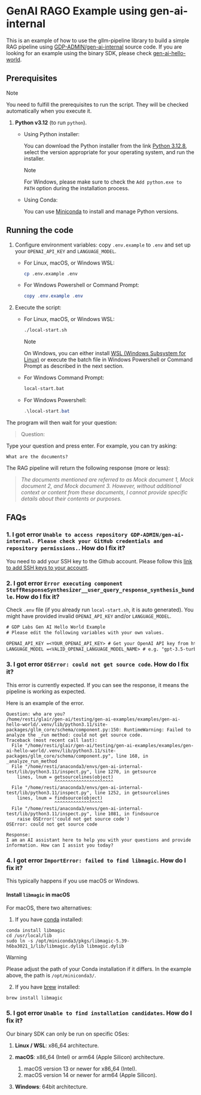 # GenAI RAGO Example using gen-ai-internal

This is an example of how to use the gllm-pipeline library to build a simple RAG pipeline using [GDP-ADMIN/gen-ai-internal](https://github.com/GDP-ADMIN/gen-ai-internal) source code.  If you are looking for an example using the binary SDK, please check [gen-ai-hello-world](examples/gen-ai-hello-world).

## Prerequisites

> [!NOTE]
> You need to fulfill the prerequisites to run the script. They will be checked automatically when you execute it.

1. **Python v3.12** (to run `python`).

   - Using Python installer: 
   
      You can download the Python installer from the link [Python 3.12.8](https://www.python.org/downloads/release/python-3128/), select the version appropriate for your operating system, and run the installer. 
      > [!NOTE]
      > For Windows, please make sure to check the `Add python.exe to PATH` option during the installation process.
      
   - Using Conda:
   
      You can use [Miniconda](https://docs.anaconda.com/miniconda/install) to install and manage Python versions.

## Running the code

1. Configure environment variables: copy `.env.example` to `.env` and set up your `OPENAI_API_KEY` and `LANGUAGE_MODEL`.
   - For Linux, macOS, or Windows WSL:

      ```bash
      cp .env.example .env
      ```
   
   - For Windows Powershell or Command Prompt:
   
      ```powershell
      copy .env.example .env
      ```

2. Execute the script: 
   - For Linux, macOS, or Windows WSL:

      ```bash
      ./local-start.sh
      ```
      > [!NOTE]
      > On Windows, you can either install [WSL (Windows Subsystem for Linux)](https://learn.microsoft.com/en-us/windows/wsl/install) or execute the batch file in Windows Powershell or Command Prompt as described in the next section.

   - For Windows Command Prompt:
      
      ```cmd
      local-start.bat
      ```

   - For Windows Powershell:
      
      ```powershell
      .\local-start.bat
      ```

The program will then wait for your question:

> Question:

Type your question and press enter. For example, you can try asking:

```
What are the documents?
```

The RAG pipeline will return the following response (more or less):

> _The documents mentioned are referred to as Mock document 1, Mock document 2, and Mock document 3. However, without additional context or content from these documents, I cannot provide specific details about their contents or purposes._

## FAQs

### 1. I got error `Unable to access repository GDP-ADMIN/gen-ai-internal. Please check your GitHub credentials and repository permissions.`. How do I fix it?

You need to add your SSH key to the Github account. Please follow this [link to add SSH keys to your account](https://docs.github.com/en/authentication/connecting-to-github-with-ssh/adding-a-new-ssh-key-to-your-github-account).


### 2. I got error `Error executing component StuffResponseSynthesizer__user_query_response_synthesis_bundle`. How do I fix it?

Check `.env` file (if you already run `local-start.sh`, it is auto generated). You might have provided invalid `OPENAI_API_KEY` and/or `LANGUAGE_MODEL`.

```txt
# GDP Labs Gen AI Hello World Example
# Please edit the following variables with your own values.

OPENAI_API_KEY =<YOUR_OPENAI_API_KEY> # Get your OpenAI API key from https://platform.openai.com/api-keys
LANGUAGE_MODEL =<VALID_OPENAI_LANGUAGE_MODEL_NAME> # e.g. "gpt-3.5-turbo", "gpt-4o-mini", "gpt-4o"
```

### 3. I got error `OSError: could not get source code`. How do I fix it?

This error is currently expected. If you can see the response, it means the pipeline is working as expected.

Here is an example of the error.

```
Question: who are you?
/home/resti/glair/gen-ai/testing/gen-ai-examples/examples/gen-ai-hello-world/.venv/lib/python3.11/site-packages/gllm_core/schema/component.py:150: RuntimeWarning: Failed to analyze the _run method: could not get source code.
Traceback (most recent call last):
  File "/home/resti/glair/gen-ai/testing/gen-ai-examples/examples/gen-ai-hello-world/.venv/lib/python3.11/site-packages/gllm_core/schema/component.py", line 168, in _analyze_run_method
  File "/home/resti/anaconda3/envs/gen-ai-internal-test/lib/python3.11/inspect.py", line 1270, in getsource
    lines, lnum = getsourcelines(object)
                  ^^^^^^^^^^^^^^^^^^^^^^
  File "/home/resti/anaconda3/envs/gen-ai-internal-test/lib/python3.11/inspect.py", line 1252, in getsourcelines
    lines, lnum = findsource(object)
                  ^^^^^^^^^^^^^^^^^^
  File "/home/resti/anaconda3/envs/gen-ai-internal-test/lib/python3.11/inspect.py", line 1081, in findsource
    raise OSError('could not get source code')
OSError: could not get source code

Response:
I am an AI assistant here to help you with your questions and provide information. How can I assist you today?
```

### 4. I got error `ImportError: failed to find libmagic`. How do I fix it?

This typically happens if you use macOS or Windows.

#### Install `libmagic` in macOS

For macOS, there two alternatives:

1. If you have [conda](https://docs.anaconda.com/miniconda/install/) installed:

```
conda install libmagic
cd /usr/local/lib
sudo ln -s /opt/miniconda3/pkgs/libmagic-5.39-h6ba3021_1/lib/libmagic.dylib libmagic.dylib
```

> [!WARNING]
> Please adjust the path of your Conda installation if it differs. In the example above, the path is `/opt/miniconda3/`.

2. If you have [brew](https://brew.sh/) installed:

```
brew install libmagic
```

### 5. I got error `Unable to find installation candidates`. How do I fix it?

Our binary SDK can only be run on specific OSes:

1. **Linux / WSL**: x86_64 architecture.

2. **macOS**: x86_64 (Intel) or arm64 (Apple Silicon) architecture.

   1. macOS version 13 or newer for x86_64 (Intel).
   2. macOS version 14 or newer for arm64 (Apple Silicon).

3. **Windows**: 64bit architecture.
